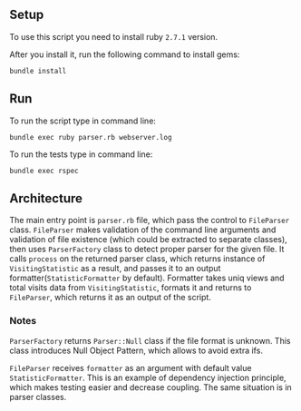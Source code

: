 ## Setup

To use this script you need to install ruby `2.7.1` version.

After you install it, run the following command to install gems:

```
bundle install
```

## Run

To run the script type in command line:

```
bundle exec ruby parser.rb webserver.log
```

To run the tests type in command line:

```
bundle exec rspec
```

## Architecture

The main entry point is `parser.rb` file, which pass the control to `FileParser` class.
`FileParser` makes validation of the command line arguments and validation of file existence
(which could be extracted to separate classes), then uses `ParserFactory` class to detect proper
parser for the given file. It calls `process` on the returned parser class, which returns 
instance of `VisitingStatistic` as a result, and passes it to an output formatter(`StatisticFormatter`
by default). Formatter takes uniq views and total visits data from `VisitingStatistic`, formats it
and returns to `FileParser`, which returns it as an output of the script. 

### Notes

`ParserFactory` returns `Parser::Null` class if the file format is unknown. This class introduces
Null Object Pattern, which allows to avoid extra ifs.

`FileParser` receives `formatter` as an argument with default value `StatisticFormatter`. This is an
example of dependency injection principle, which makes testing easier and decrease coupling.
The same situation is in parser classes. 

